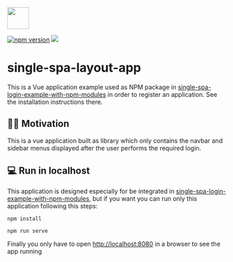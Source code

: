 <img src="https://single-spa.js.org/img/logo-white-bgblue.svg" width="50" height="50">

[![npm version](https://img.shields.io/npm/v/single-spa-layout-app.svg?style=flat-square)](https://www.npmjs.org/package/single-spa-layout-app)
[![](https://data.jsdelivr.com/v1/package/npm/single-spa-layout-app/badge)](https://www.jsdelivr.com/package/npm/layout-app)

# single-spa-layout-app

This is a Vue application example used as NPM package in [single-spa-login-example-with-npm-modules](https://github.com/jualoppaz/single-spa-login-example-with-npm-modules) in order to register an application. See the installation instructions there.

## ✍🏻 Motivation

This is a vue application built as library which only contains the navbar and sidebar menus displayed after the user performs the required login.

## 💻 Run in localhost

This application is designed especially for be integrated in [single-spa-login-example-with-npm-modules](https://github.com/jualoppaz/single-spa-login-example-with-npm-modules), but if you want you can run only this application following this steps:

```
npm install
```

```
npm run serve
```

Finally you only have to open [http://localhost:8080](http://localhost:8080) in a browser to see the app running

